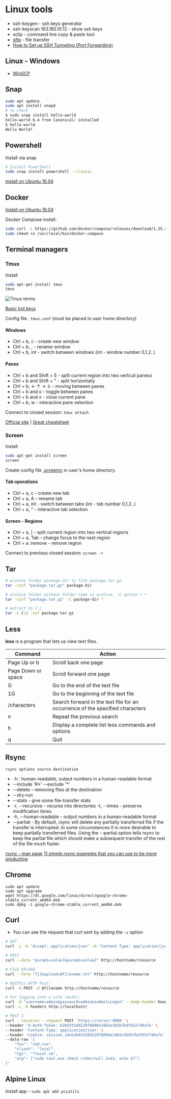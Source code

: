 # Linux tools

* ssh-keygen - ssh keys generator
* ssh-keyscan 163.185.10.12 - show ssh keys
* xclip - command line copy & paste tool
* [sftp](https://linuxconfig.org/how-to-setup-sftp-server-on-ubuntu-20-04-focal-fossa-linux) - file transfer
* [How to Set up SSH Tunneling (Port Forwarding)](https://linuxize.com/post/how-to-setup-ssh-tunneling/)

## Linux - Windows

* [WinSCP](https://winscp.net/eng/index.php)

## Snap

```bash
sudo apt update
sudo apt install snapd
# to check
$ sudo snap install hello-world
hello-world 6.4 from Canonical✓ installed
$ hello-world
Hello World!
```

## Powershell

Install via snap
```bash
# Install PowerShell
sudo snap install powershell --classic
```

[Install on Ubuntu 16.04](https://docs.microsoft.com/en-us/powershell/scripting/install/installing-powershell-core-on-linux?view=powershell-7#ubuntu-1604)

## Docker

[Install on Ubuntu 18.04](https://docs.docker.com/engine/install/ubuntu/#install-using-the-repository)

Docker Compose install:
```bash
sudo curl -L https://github.com/docker/compose/releases/download/1.25.4/docker-compose-`uname -s`-`uname -m` -o /usr/local/bin/docker-compose
sudo chmod +x /usr/local/bin/docker-compose
```

## Terminal managers

### Tmux

Install

```bash
sudo apt-get install tmux
tmux
```

![Tmux terms](tmux-terms.png)


[Basic hot keys](https://github.com/var-bin/terminalForCoder__WSD/blob/master/tmux/hotkey.md)

Config file `.tmux.conf` (must be placed in user home directory)

#### Windows

* Ctrl + b, c - create new window
* Ctrl + b, , - rename window
* Ctrl + b, int - switch between windows (int - window number 0,1,2..)

#### Panes

* Ctrl + b and Shift + 5 - split current region into two vertical panesx
* Ctrl + b and Shift + " - split horizontally
* Ctrl + b, ← ↑ → ↓ - moving between panes
* Ctrl + b and o - toggle between panes
* Ctrl + b and x - close current pane
* Ctrl + b, w - interactive pane selection

Connect to closed session: `tmux attach`

[Official site](https://github.com/tmux/tmux/wiki) | [Great cheatsheet](https://gist.github.com/MohamedAlaa/2961058)

### Screen

Install

```bash
sudo apt-get install screen
screen
```

Create config file [.screenrc](configs/.screenrc) in user's home directory.

#### Tab operations

* Ctrl + a, c - create new tab
* Ctrl + a, A - rename tab
* Ctrl + a, int - switch between tabs (int - tab number 0,1,2..)
* Ctrl + a, " - interactive tab selection

#### Screen - Regions

* Ctrl + a, | - split current region into two vertical regions
* Ctrl + a, Tab - change focus to the next region
* Ctrl + a :remove - remove region

Connect to previous closed session: `screen -r`

## Tar

```bash
# archive folder package-dir to file package.tar.gz
tar -czvf "package.tar.gz" package-dir

# archive folder without folder name in archive, -C option + *
tar -czvf "package.tar.gz" -C package-dir *

# extract to C:/
tar -C C:/ -xvf package.tar.gz
```

## Less

**less** is a program that lets us view text files.

| Command |	Action |
|---------|--------|
| Page Up or b | Scroll back one page |
| Page Down or space | Scroll forward one page |
| G	| Go to the end of the text file |
| 1G	| Go to the beginning of the text file |
| /characters | Search forward in the text file for an occurrence of the specified characters |
| n	| Repeat the previous search |
| h	| Display a complete list less commands and options |
| q	| Quit |

## Rsync

`rsync options source destination`

* -h : human-readable, output numbers in a human-readable format
* --include 'R*' --exclude '*'
* --delete - removing files at the destination
* --dry-run
* --stats - give some file-transfer stats
* -r, --recursive - recurse into directories
-t, --times - preserve modification times
* -h, --human-readable - output numbers in a human-readable format
* --partial - By default, rsync will delete any partially transferred file if the transfer is interrupted. In some circumstances it is more desirable to keep partially transferred files. Using the --partial option tells rsync to keep the partial file which should make a subsequent transfer of the rest of the file much faster.

[rsync - man page](https://linux.die.net/man/1/rsync)
[11 simple rsync examples that you can use to be more productive](https://www.lostsaloon.com/technology/11-simple-rsync-examples-that-you-can-use-to-be-more-productive/)

## Chrome

```
sudo apt update
sudo apt upgrade
wget https://dl.google.com/linux/direct/google-chrome-stable_current_amd64.deb
sudo dpkg -i google-chrome-stable_current_amd64.deb
```

## Curl

* You can see the request that curl sent by adding the `-v` option

```bash
# GET
curl -i -H "Accept: application/json" -H "Content-Type: application/json" http://hostname/resource

# POST
curl --data "param1=value1&param2=value2" http://hostname/resource

# FILE UPLOAD
curl --form "fileupload=@filename.txt" http://hostname/resource

# RESTful HTTP Post:
curl -X POST -d @filename http://hostname/resource

# For logging into a site (auth):
curl -d "username=admin&password=admin&submit=Login" --dump-header headers http://localhost/Login
curl -L -b headers http://localhost/

# POST 2
curl --location --request POST 'https://server:9000' \
--header 'X-Auth-Token: b26433169229f8890a1982e3b5b7bdf652740afe' \
--header 'Content-Type: application/json' \
--header 'Cookie: session_id=b26433169229f8890a1982e3b5b7bdf652740afe' \
--data-raw '{
    "fun": "cmd.run",
    "client": "local",
    "tgt": "*local-cm",
    "arg": ["sudo tool.exe check >/dev/null 2>&1; echo $?"]
}'
```

## Alpine Linux

Install app - `sudo apk add pciutils`
